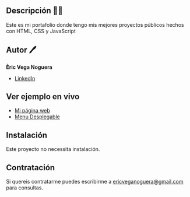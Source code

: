 ## Descripción 🎇🎇

Este es mi portafolio donde tengo mis mejores proyectos públicos hechos con HTML, CSS y JavaScript

## Autor 🖊
**Èric Vega Noguera**


* [LinkedIn](https://www.linkedin.com/in/ericveganoguera/)

## Ver ejemplo en vivo
- [Mi página web](https://ericveganoguera.github.io/mi-portfolio/MiPaginaWeb/index.php)
- [Menu Desplegable](https://ericveganoguera.github.io/mi-portfolio/MenuDesplegable/)

## Instalación
Este proyecto no necessita instalación.

## Contratación
Si quereis contratarme puedes escribirme a ericveganoguera@gmail.com para consultas.
